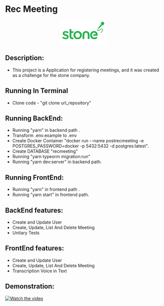 <head>
	<h1> Rec Meeting</h1>
</head>
<body>
	<p align="center">
  <img src="stonelogomic.png" width="150" title="Rec Meeting Web">
</p>
<div>

  ##  Description:
   - This project is a Application for registering meetings, and it was created as a challenge for the stone company.

  ##  Running In Terminal
   - Clone code - "git clone url_repository" 

  ##  Running BackEnd:
   - Running "yarn" in backend path .
   - Transform .env.example to .env
   - Create Docker Container "docker run --name postrecmeeting -e POSTGRES_PASSWORD=docker -p 5432:5432 -d postgres:latest".
   - Create DATABASE "recmeeting"
   - Running "yarn typeorm migration:run"
   - Running "yarn dev:server" in backend path.

  ##  Running FrontEnd:
   - Running "yarn" in frontend path .
   - Running "yarn start" in frontend path.

  ##  BackEnd features:
   - Create and Update User
   - Create, Update, List And Delete Meeting
   - Unitary Tests

  ##  FrontEnd features:
   - Create and Update User
   - Create, Update, List And Delete Meeting
   - Transcription Voice in Text

  ##  Demonstration:

[![Watch the video](https://img.youtube.com/vi/X3Owtj4kJdc/mqdefault.jpg)](https://youtu.be/X3Owtj4kJdc)

</div>

</body>
